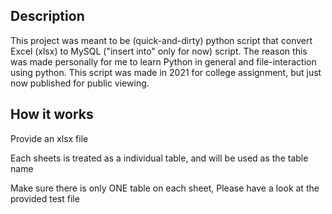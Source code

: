 <h2>Description</h2>
<p>This project was meant to be (quick-and-dirty) python script that convert Excel (xlsx) to MySQL ("insert into" only for now) script.
The reason this was made personally for me to learn Python in general and file-interaction using python.
This script was made in 2021 for college assignment, but just now published for public viewing.</p>

<h2>How it works</h2>
<p>Provide an xlsx file</p>
<p>Each sheets is treated as a individual table, and will be used as the table name</p>
<p>Make sure there is only ONE table on each sheet, Please have a look at the provided test file</p>
